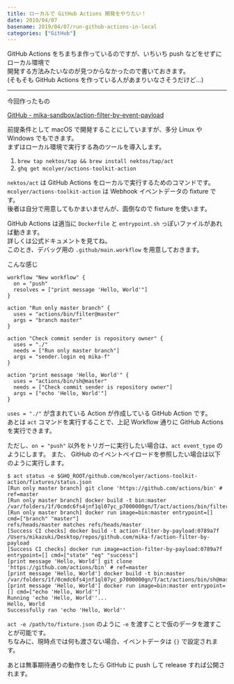 ```yaml
---
title: ローカルで GitHub Actions 開発をやりたい！
date: 2019/04/07
basename: 2019/04/07/run-github-actions-in-local
categories: ["GitHub"]
---
```


GitHub Actions をちまちま作っているのですが、いちいち push などをせずにローカル環境で  
開発する方法みたいなのが見つからなかったので書いておきます。  
(そもそも GitHub Actions を作っている人があまりいなさそうだけど...)

---

今回作ったもの

[GitHub - mika-sandbox/action-filter-by-event-payload](https://github.com/mika-f/action-filter-by-payload)

前提条件として macOS で開発することにしていますが、多分 Linux や Windows でもできます。  
まずはローカル環境で実行する為のツールを導入します。

1.  `brew tap nektos/tap && brew install nektos/tap/act`
2.  `ghq get mcolyer/actions-toolkit-action`

`nektos/act` は GitHub Actions をローカルで実行するためのコマンドです。  
`mcolyer/actions-toolkit-action` は Webhook イベントデータの fixture です。  
後者は自分で用意してもかまいませんが、面倒なので fixture を使います。

GitHub Actions は適当に `Dockerfile` と `entrypoint.sh` っぽいファイルがあれば動きます。  
詳しくは公式ドキュメントを見てね。  
このとき、デバッグ用の `.github/main.workflow` を用意しておきます。

こんな感じ

```hcl
workflow "New workflow" {
  on = "push"
  resolves = ["print message 'Hello, World'"]
}

action "Run only master branch" {
  uses = "actions/bin/filter@master"
  args = "branch master"
}

action "Check commit sender is repository owner" {
  uses = "./"
  needs = ["Run only master branch"]
  args = "sender.login eq mika-f"
}

action "print message 'Hello, World'" {
  uses = "actions/bin/sh@master"
  needs = ["Check commit sender is repository owner"]
  args = ["echo 'Hello, World'"]
}
```

`uses = "./"` が含まれている Action が作成している GitHub Action です。  
あとは `act` コマンドを実行することで、上記 Workflow 通りに GitHub Actions を実行できます。

ただし、`on = "push"` 以外をトリガーに実行したい場合は、`act event_type` のようにします。 また、 GitHub のイベントペイロードを参照したい場合は以下のように実行します。

```shell
$ act status -e $GHQ_ROOT/github.com/mcolyer/actions-toolkit-action/fixtures/status.json
[Run only master branch] git clone 'https://github.com/actions/bin' # ref=master
[Run only master branch] docker build -t bin:master /var/folders/1f/0cmdc6fs4jnf1ql07yc_p7000000gn/T/act/actions/bin/filter@master/filter
[Run only master branch] docker run image=bin:master entrypoint=[] cmd=["branch" "master"]
refs/heads/master matches refs/heads/master
[Success CI checks] docker build -t action-filter-by-payload:0789a7f /Users/mikazuki/Desktop/repos/github.com/mika-f/action-filter-by-payload
[Success CI checks] docker run image=action-filter-by-payload:0789a7f entrypoint=[] cmd=["state" "eq" "success"]
[print message 'Hello, World'] git clone 'https://github.com/actions/bin' # ref=master
[print message 'Hello, World'] docker build -t bin:master /var/folders/1f/0cmdc6fs4jnf1ql07yc_p7000000gn/T/act/actions/bin/sh@master/sh
[print message 'Hello, World'] docker run image=bin:master entrypoint=[] cmd=["echo 'Hello, World'"]
Running 'echo 'Hello, World''...
Hello, World
Successfully ran 'echo 'Hello, World''

```

`act -e /path/to/fixture.json` のように `-e` を渡すことで仮のデータを渡すことが可能です。  
ちなみに、現時点では何も渡さない場合、イベントデータは `{}` で設定されます。

あとは無事期待通りの動作をしたら GitHub に push して release すれば公開されます。
